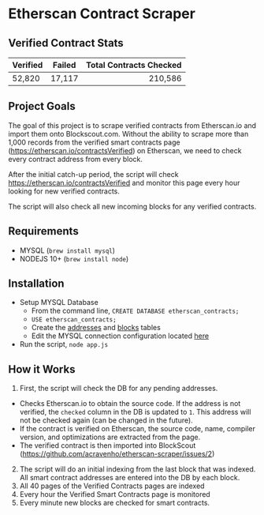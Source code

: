# Etherscan Contract Scraper

## Verified Contract Stats
| Verified      | Failed    | Total Contracts Checked  |
| ------------- |:---------:| ------------------------:|
| 52,820        | 17,117    | 210,586                  |

## Project Goals
The goal of this project is to scrape verified contracts from Etherscan.io and import them onto Blockscout.com. Without the ability to scrape more than 1,000 records from the verified smart contracts page (https://etherscan.io/contractsVerified) on Etherscan, we need to check every contract address from every block. 

After the initial catch-up period, the script will check https://etherscan.io/contractsVerified and monitor this page every hour looking for new verified contracts. 

The script will also check all new incoming blocks for any verified contracts. 

## Requirements
* MYSQL (`brew install mysql`)
* NODEJS 10+ (`brew install node`)

## Installation

* Setup MYSQL Database
  * From the command line, `CREATE DATABASE etherscan_contracts;`
  * `USE etherscan_contracts;`
  * Create the [addresses](https://github.com/acravenho/etherscan-scraper/blob/master/mysql/addresses.sql) and [blocks](https://github.com/acravenho/etherscan-scraper/blob/master/mysql/bblocks.sql) tables
  * Edit the MYSQL connection configuration located [here](https://github.com/acravenho/etherscan-scraper/blob/master/resources/database.js) 
* Run the script, `node app.js`

## How it Works

1. First, the script will check the DB for any pending addresses. 
  * Checks Etherscan.io to obtain the source code. If the address is not verified, the `checked` column in the DB is updated to `1`. This address will not be checked again (can be changed in the future). 
  * If the contract is verified on Etherscan, the source code, name, compiler version, and optimizations are extracted from the page.
  * The verified contract is then imported into BlockScout (https://github.com/acravenho/etherscan-scraper/issues/2)
2. The script will do an initial indexing from the last block that was indexed. All smart contract addresses are entered into the DB by each block.
3. All 40 pages of the Verified Contracts pages are indexed
4. Every hour the Verified Smart Contracts page is monitored
5. Every minute new blocks are checked for smart contracts.
